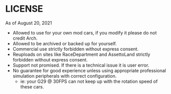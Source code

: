 # LICENSE
As of August 20, 2021
* Allowed to use for your own mod cars, if you modify it please do not credit Arch.
* Allowed to be archived or backed up for yourself.
* Commercial use strictly forbidden without express consent.
* Reuploads on sites like RaceDepartment and AssettoLand strictly forbidden without express consent.
* Support not promised. If there is a technical issue it is user error.
* No guarantee for good experience unless using appropriate professional simulation peripherals with correct configuration. 
	- ie: your G29 @ 30FPS can not keep up with the rotation speed of these cars.
